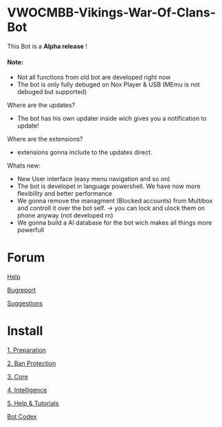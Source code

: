 # VWOCMBB-Vikings-War-Of-Clans-Bot

This Bot is a  **Alpha release** !
#### Note:
-   Not all functions from old bot are developed right now
-   The bot is only fully debuged on Nox Player & USB (MEmu is not debuged but supported)

Where are the updates?

-   The bot has his own updater inside wich gives you a notification to update!

Where are the extensions?

-   extensions gonna include to the updates direct.

Whats new:

-   New User interface (easy menu navigation and so on)
-   The bot is developet in language powershell. We have now more flexibility and better performance
-   We gonna remove the managment (Blocked accounts) from Multibox and controll it over the bot self. -> you can lock and ulock them on phone anyway (not developed rn)
-   We gonna build a AI database for the bot wich makes all things more powerfull

# Forum
[Help](https://easy-develope.ch/vikings-war-of-clans-vwocmbb/forum/forum/help-4/)

[Bugreport](https://easy-develope.ch/vikings-war-of-clans-vwocmbb/forum/forum/bug-report-nox/)

[Suggestions](https://easy-develope.ch/vikings-war-of-clans-vwocmbb/forum/forum/suggestions-4/)
# Install
[1. Preparation](https://easy-develope.ch/vikings-war-of-clans-vwocmbb/vikings-war-of-clans-bot/#1537202941598-7499a3fe-d414)

[2. Ban Protection](https://easy-develope.ch/vikings-war-of-clans-vwocmbb/vikings-war-of-clans-bot/#1537202941635-03373942-af41)

[3. Core](https://easy-develope.ch/vikings-war-of-clans-vwocmbb/vikings-war-of-clans-bot/#1537204264822-8f48a630-958b)

[4. Intelligence](https://easy-develope.ch/vikings-war-of-clans-vwocmbb/vikings-war-of-clans-bot/#1537204865352-ba7677b5-819e)

[5. Help & Tutorials](https://easy-develope.ch/vikings-war-of-clans-vwocmbb/vikings-war-of-clans-bot/#1537205583247-cefe7832-27b8)

[Bot Codex](https://easy-develope.ch/vikings-war-of-clans-vwocmbb/vikings-war-of-clans-bot/#1537207194188-bbac574a-1ca6)

